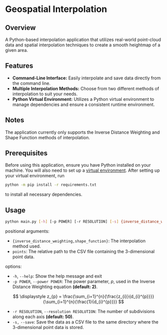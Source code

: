 # Geospatial Interpolation

## Overview

A Python-based interpolation application that utilizes real-world point-cloud data and spatial interpolation techniques to create a smooth heightmap of a given area.

## Features

- **Command-Line Interface:** Easily interpolate and save data directly from the command line.
- **Multiple Interpolation Methods:** Choose from two different methods of interpolation to suit your needs.
- **Python Virtual Environment:** Utilizes a Python virtual environment to manage dependencies and ensure a consistent runtime environment.

## Notes

The application currently only supports the Inverse Distance Weighting and Shape Function methods of interpolation.

## Prerequisites

Before using this application, ensure you have Python installed on your machine. You will also need to set up a [virtual environment](https://docs.python.org/3/library/venv.html). After setting up your virtual environment, run

```bash
python -m pip install -r requirements.txt
```

to install all necessary dependencies.

## Usage

```bash
python main.py [-h] [-p POWER] [-r RESOLUTION] [-s] {inverse_distance_weighting,shape_function} points
```

positional arguments:

- `{inverse_distance_weighting,shape_function}`: The interpolation method used.
- `points`: The relative path to the CSV file containing the 3-dimensional point data.

options:

- `-h`, `--help`: Show the help message and exit
- `-p POWER`, `--power POWER`: The power parameter, $p$, used in the Inverse Distance Weighting equation **(default: 2)**.

$$
\displaystyle z_{p} = \frac{\sum_{i=1}^{n}{\frac{z_{i}}{d_{i}^{p}}}}{\sum_{i=1}^{n}{\frac{1}{d_{i}^{p}}}}
$$

- `-r RESOLUTION`, `--resolution RESOLUTION`: The number of subdivisions along each axis **(default: 50)**.
- `-s,` `--save`: Save the data as a CSV file to the same directory where the 3-dimensional point data is stored.
